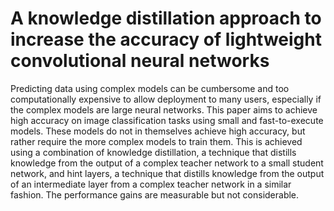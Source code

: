 # A knowledge distillation approach to increase the accuracy of lightweight convolutional neural networks
Predicting data using complex models can be cumbersome and too 
computationally expensive to allow deployment to many users, especially if the complex models are large neural networks. This paper aims to achieve high accuracy on image classification tasks using small and fast-to-execute models. These models do not in themselves achieve high accuracy, but rather require the more complex models to train them. This is achieved using a combination of knowledge distillation, a technique that distills knowledge from the output of a complex teacher network to a small student network, and hint layers, a technique that distills knowledge from the output of an intermediate layer from a complex teacher network in a similar fashion. The performance gains are measurable but not considerable.
